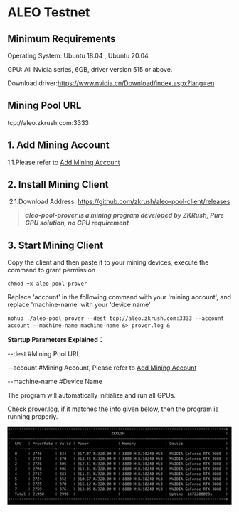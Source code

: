 # ALEO Testnet

## Minimum Requirements

Operating System: Ubuntu 18.04 , Ubuntu 20.04

GPU: All Nvidia series, 6GB, driver version 515 or above.

Download driver:https://www.nvidia.cn/Download/index.aspx?lang=en



## Mining Pool URL

tcp://aleo.zkrush.com:3333



## 1. Add Mining Account

1.1.Please refer to  [Add Mining Account](/en/_document/miner_account?id=add-mining-account)



## 2. Install Mining Client

 2.1.Download Address: https://github.com/zkrush/aleo-pool-client/releases

> ***aleo-pool-prover is a mining program developed by ZKRush, Pure GPU solution, no CPU requirement***



## 3. Start Mining Client

Copy the client and then paste it to your mining devices, execute the command to grant permission

```shell
chmod +x aleo-pool-prover
```

Replace 'account' in the following command with your 'mining account', and replace 'machine-name' with your 'device name'

```shell
nohup ./aleo-pool-prover --dest tcp://aleo.zkrush.com:3333 --account account --machine-name machine-name &> prover.log &
```

**Startup Parameters Explained：**

--dest #Mining Pool URL

--account #Mining Account, Please refer to  [Add Mining Account](/en/_document/miner_account?id=add-mining-account)

--machine-name #Device Name

The program will automatically initialize and run all GPUs.

Check prover.log, if it matches the info given below, then the program is running properly.

![prover_log](../_media/prover_log.png)













